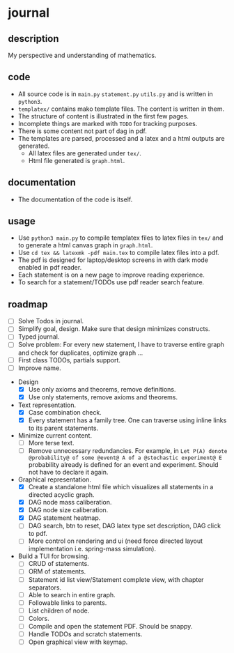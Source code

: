 # journal

## description
My perspective and understanding of mathematics.

## code
- All source code is in `main.py` `statement.py` `utils.py` and is written in `python3`.
- `templatex/` contains mako template files. The content is written in them.
- The structure of content is illustrated in the first few pages.
- Incomplete things are marked with `TODO` for tracking purposes.
- There is some content not part of dag in pdf.
- The templates are parsed, processed and a latex and a html outputs are generated.
    - All latex files are generated under `tex/`.
    - Html file generated is `graph.html`.

## documentation
- The documentation of the code is itself.

## usage
- Use `python3 main.py` to compile templatex files to latex files in `tex/` and to generate a html canvas graph in `graph.html`.
- Use `cd tex && latexmk -pdf main.tex` to compile latex files into a pdf.
- The pdf is designed for laptop/desktop screens in with dark mode enabled in pdf reader.
- Each statement is on a new page to improve reading experience.
- To search for a statement/TODOs use pdf reader search feature.

## roadmap
- [ ] Solve Todos in journal.
- [ ] Simplify goal, design. Make sure that design minimizes constructs.
- [ ] Typed journal.
- [ ] Solve problem: For every new statement, I have to traverse entire graph and check for duplicates, optimize graph ...
- [ ] First class TODOs, partials support.
- [ ] Improve name.
- Design
    - [x] Use only axioms and theorems, remove definitions.
    - [x] Use only statements, remove axioms and theorems.
- Text representation.
    - [x] Case combination check.
    - [x] Every statement has a family tree. One can traverse using inline links to its parent statements.
- Minimize current content.
    - [ ] More terse text.
    - [ ] Remove unnecessary redundancies. For example, in `Let P(A) denote @probability@ of some @event@ A of a @stochastic experiment@ E` probability already is defined for an event and experiment. Should not have to declare it again.
- Graphical representation.
    - [x] Create a standalone html file which visualizes all statements in a directed acyclic graph.
    - [x] DAG node mass caliberation.
    - [x] DAG node size caliberation.
    - [x] DAG statement heatmap.
    - [ ] DAG search, btn to reset, DAG latex type set description, DAG click to pdf.
    - [ ] More control on rendering and ui (need force directed layout implementation i.e. spring-mass simulation).
- Build a TUI for browsing.
    - [ ] CRUD of statements.
    - [ ] ORM of statements.
    - [ ] Statement id list view/Statement complete view, with chapter separators.
    - [ ] Able to search in entire graph.
    - [ ] Followable links to parents.
    - [ ] List children of node.
    - [ ] Colors.
    - [ ] Compile and open the statement PDF. Should be snappy.
    - [ ] Handle TODOs and scratch statements.
    - [ ] Open graphical view with keymap.
